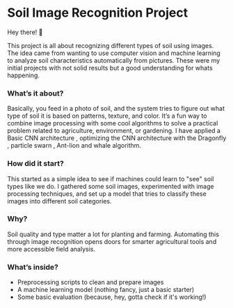 # Soil Image Recognition Project

Hey there! 👋

This project is all about recognizing different types of soil using images. The idea came from wanting to use computer vision and machine learning to analyze soil characteristics automatically from pictures. 
These were my initial projects with not solid results but a good understanding for whats happening.

### What’s it about?

Basically, you feed in a photo of soil, and the system tries to figure out what type of soil it is based on patterns, texture, and color. It’s a fun way to combine image processing with some cool algorithms to solve a practical problem related to agriculture, environment, or gardening.
I have applied a Basic CNN architecture , optimizing the CNN architecture with the Dragonfly , particle swarn , Ant-lion and whale algorithm.
### How did it start?

This started as a simple idea to see if machines could learn to "see" soil types like we do. I gathered some soil images, experimented with image processing techniques, and set up a model that tries to classify these images into different soil categories.

### Why?

Soil quality and type matter a lot for planting and farming. Automating this through image recognition opens doors for smarter agricultural tools and more accessible field analysis.

### What’s inside?

- Preprocessing scripts to clean and prepare images
- A machine learning model (nothing fancy, just a basic starter)
- Some basic evaluation (because, hey, gotta check if it's working!)

